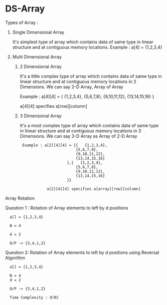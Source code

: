 # DS-Array

Types of Array :

1. Single Dimensional Array

   It's  simplest type of array which contains data of same type in linear structure
   and at contiguous memory locations.
   Example : a[4] = {1,2,3,4}


2. Multi Dimensional Array


    1. 2 Dimensional Array
   
       It's  a little complex type of array which contains data of same type in linear structure
       and at contiguous memory locations in 2 Dimensions.
       We can say 2-D Array, Array of Array
   
       Example : a[4][4] = {   {1,2,3,4},
       {5,6,7,8},
       {9,10,11,12},
       {13,14,15,16}
       }
   
       a[4][4] specifies a[row][column]
   

    3. 3 Dimensional Array

        It's  a most complex type of array which contains data of same type in linear structure
            and at contiguous memory locations in 3 Dimensions.
            We can say 3-D Array as  Array of 2-D Array

            Example : a[2][4][4] = {{   {1,2,3,4},
                                    {5,6,7,8},
                                    {9,10,11,12},
                                    {13,14,15,16}
                                },{   {1,2,3,4},
                                    {5,6,7,8},
                                    {9,10,11,12},
                                    {13,14,15,16}
                                }}

                       a[2][4][4] specifies a[array][row][column]
        


Array Rotation

Question 1 : Rotation of Array elements to left by d positions

      a[] = {1,2,3,4}

      N = 4

      d = 2

      O/P -> {3,4,1,2}


Question 2: Rotation of Array elements to left by d positions using Reversal Algorithm

      a[] = {1,2,3,4}

      N = 4
      d = 2

      O/P -> {3,4,1,2}
      
      Time Complexity : O(N)
